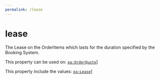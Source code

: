```yaml
---
permalink: /lease
---
```


# lease
The Lease on the OrderItems which lasts for the duration specified by the Booking System.

This property can be used on: [`oa:OrderQuote`](https://openactive.io/OrderQuote)]

This property include the values: [`oa:Lease`](https://openactive.io/Lease)]
